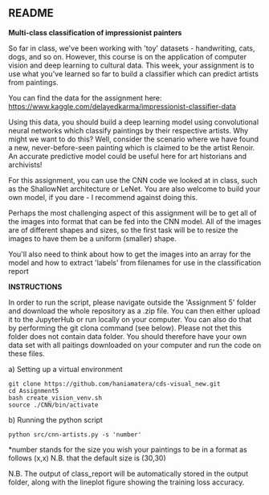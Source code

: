 ## README ##

__Multi-class classification of impressionist painters__


So far in class, we've been working with 'toy' datasets - handwriting, cats, dogs, and so on. However, this course is on the application of computer vision and deep learning to cultural data. This week, your assignment is to use what you've learned so far to build a classifier which can predict artists from paintings.



You can find the data for the assignment here: https://www.kaggle.com/delayedkarma/impressionist-classifier-data



Using this data, you should build a deep learning model using convolutional neural networks which classify paintings by their respective artists. Why might we want to do this? Well, consider the scenario where we have found a new, never-before-seen painting which is claimed to be the artist Renoir. An accurate predictive model could be useful here for art historians and archivists!



For this assignment, you can use the CNN code we looked at in class, such as the ShallowNet architecture or LeNet. You are also welcome to build your own model, if you dare - I recommend against doing this.



Perhaps the most challenging aspect of this assignment will be to get all of the images into format that can be fed into the CNN model. All of the images are of different shapes and sizes, so the first task will be to resize the images to have them be a uniform (smaller) shape.



You'll also need to think about how to get the images into an array for the model and how to extract 'labels' from filenames for use in the classification report

__INSTRUCTIONS__

In order to run the script, please navigate outside the 'Assignment 5' folder and download the whole repository as a .zip file. You can then either upload it to the JupyterHub or run locally on your computer. You can also do that by performing the git clona command (see below). 
Please not thet this folder does not contain data folder. You should therefore have your own data set with all paitings downloaded on your computer and run the code on these files. 


a) Setting up a virtual environment 
```
git clone https://github.com/haniamatera/cds-visual_new.git
cd Assignment5 
bash create_vision_venv.sh
source ./CNN/bin/activate 
```

b) Running the python script 
```
python src/cnn-artists.py -s 'number' 
```

*number stands for the size you wish your paintings to be in a format as follows (x,x) N.B. that the default size is (30,30)

N.B. The output of class_report will be automatically stored in the output folder, along with the lineplot figure showing the training loss accuracy.



